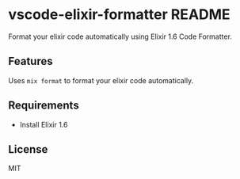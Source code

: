 # vscode-elixir-formatter README

Format your elixir code automatically using Elixir 1.6 Code Formatter.

## Features

Uses `mix format` to format your elixir code automatically.

## Requirements

* Install Elixir 1.6

## License

MIT
